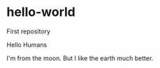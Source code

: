 # hello-world
First repository

Hello Humans

I'm from the moon. But I like the earth much better. 
